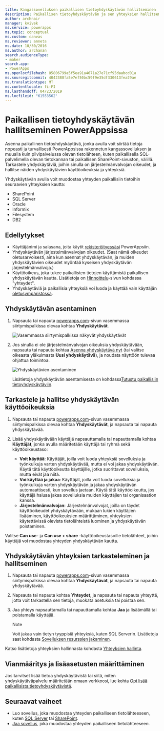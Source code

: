 ```yaml
---
title: Kangassovelluksen paikallisen tietoyhdyskäytävän hallitseminen | Microsoft Docs
description: Paikallisen tietoyhdyskäytävän ja sen yhteyksien hallitseminen
author: archnair
manager: kvivek
ms.service: powerapps
ms.topic: conceptual
ms.custom: canvas
ms.reviewer: anneta
ms.date: 10/30/2016
ms.author: archanan
search.audienceType:
- maker
search.app:
- PowerApps
ms.openlocfilehash: 85806799a5f5ea91a4671a27e71cf95daabcd01a
ms.sourcegitcommit: 4042388fa5e7ef50bc59f9e35df330613fea29ae
ms.translationtype: MT
ms.contentlocale: fi-FI
ms.lasthandoff: 04/23/2019
ms.locfileid: "61553562"
---
```

# <a name="manage-an-on-premises-data-gateway-in-powerapps"></a>Paikallisen tietoyhdyskäytävän hallitseminen PowerAppsissa
Asenna paikallinen tietoyhdyskäytävä, jonka avulla voit siirtää tietoja nopeasti ja turvallisesti PowerAppsissa rakennetun kangassovelluksen ja muualla kuin pilvipalvelussa olevan tietolähteen, kuten paikallisella SQL-palvelimella olevan tietokannan tai paikallisen SharePoint-sivuston, välillä. Tarkastele yhdyskäytäviä, joihin sinulla on järjestelmänvalvojan oikeudet, ja hallitse näiden yhdyskäytävien käyttöoikeuksia ja yhteyksiä.

Yhdyskäytävän avulla voit muodostaa yhteyden paikallisiin tietoihin seuraavien yhteyksien kautta:

* SharePoint
* SQL Server
* Oracle
* Informix
* Filesystem
* DB2

## <a name="prerequisites"></a>Edellytykset
* Käyttäjänimi ja salasana, joita käytit [rekisteröityessäsi](../signup-for-powerapps.md) PowerAppsiin.
* Yhdyskäytävän järjestelmänvalvojan oikeudet. (Saat nämä oikeudet oletusarvoisesti, aina kun asennat yhdyskäytävän, ja muiden yhdyskäytävien oikeudet myöntää kyseisen yhdyskäytävän järjestelmänvalvoja.)
* Käyttöoikeus, joka tukee paikallisten tietojen käyttämistä paikallisen yhdyskäytävän kautta. Lisätietoja on [Hinnoittelu](https://powerapps.microsoft.com/pricing/)-sivun kohdassa "yhteydet".
* Yhdyskäytäviä ja paikallisia yhteyksiä voi luoda ja käyttää vain käyttäjän [oletusympäristössä](working-with-environments.md).

## <a name="install-a-gateway"></a>Yhdyskäytävän asentaminen
1. Napsauta tai napauta [powerapps.com](https://web.powerapps.com?utm_source=padocs&utm_medium=linkinadoc&utm_campaign=referralsfromdoc)-sivun vasemmassa siirtymispalkissa olevaa kohtaa **Yhdyskäytävät**.

    ![Vasemmassa siirtymispalkissa näkyvät yhdyskäytävät](./media/gateway-management/manage-gateway.png)

2. Jos sinulla ei ole järjestelmänvalvojan oikeuksia yhdyskäytävään, napsauta tai napauta kohtaa [Asenna yhdyskäytävä nyt](http://go.microsoft.com/fwlink/?LinkID=820931) (tai valitse oikeasta yläkulmasta **Uusi yhdyskäytävä**), ja noudata näyttöön tulevaa ohjattua toimintoa.

    ![Yhdyskäytävien asentaminen](./media/gateway-management/no-gateway-installed.png)

    Lisätietoja yhdyskäytävän asentamisesta on kohdassa[Tutustu paikallisiin tietoyhdyskäytäviin](gateway-reference.md).

## <a name="view-and-manage-gateway-permissions"></a>Tarkastele ja hallitse yhdyskäytävän käyttöoikeuksia
1. Napsauta tai napauta [powerapps.com](https://web.powerapps.com?utm_source=padocs&utm_medium=linkinadoc&utm_campaign=referralsfromdoc)-sivun vasemmassa siirtymispalkissa olevaa kohtaa **Yhdyskäytävät**, ja napsauta tai napauta yhdyskäytävää.

2. Lisää yhdyskäytävään käyttäjä napsauttamalla tai napauttamalla kohtaa **Käyttäjät**, jonka avulla määritetään käyttäjä tai ryhmä sekä käyttöoikeustaso:

   * **Voit käyttää**: Käyttäjät, joilla voit luoda yhteyksiä sovelluksia ja työnkulkuja varten yhdyskäytävää, mutta ei voi jakaa yhdyskäytävän. Käytä tätä käyttöoikeutta käyttäjille, jotka suorittavat sovelluksia, mutta eivät jaa niitä.
   * **Voi käyttää ja jakaa**: Käyttäjät, joilla voit luoda sovelluksia ja työnkulkuja varten yhdyskäytävän ja jakaa yhdyskäytävän automaattisesti, kun sovellus jaetaan. Käytä tätä käyttöoikeutta, jos käyttäjä haluaa jakaa sovelluksia muiden käyttäjien tai organisaation kanssa.
   * **Järjestelmänvalvojan**: Järjestelmänvalvojat, joilla on täydet käyttöoikeudet yhdyskäytävään, mukaan lukien käyttäjien lisääminen, käyttöoikeuksien määrittäminen, yhteyksien käytettävissä olevista tietolähteistä luominen ja yhdyskäytävän poistaminen.

Valitse **Can use**- ja **Can use + share** -käyttöoikeustasoille tietolähteet, joihin käyttäjä voi muodostaa yhteyden yhdyskäytävän kautta.

## <a name="view-and-manage-gateway-connections"></a>Yhdyskäytävän yhteyksien tarkasteleminen ja hallitseminen
1. Napsauta tai napauta [powerapps.com](https://web.powerapps.com?utm_source=padocs&utm_medium=linkinadoc&utm_campaign=referralsfromdoc)-sivun vasemmassa siirtymispalkissa olevaa kohtaa **Yhdyskäytävät**, ja napsauta tai napauta yhdyskäytävää.

2. Napsauta tai napauta kohtaa **Yhteydet**, ja napsauta tai napauta yhteyttä, jotta voit tarkastella sen tietoja, muokata asetuksia tai poistaa sen.

3. Jaa yhteys napsauttamalla tai napauttamalla kohtaa **Jaa** ja lisäämällä tai poistamalla käyttäjiä.

    > [!NOTE]
   > Voit jakaa vain tietyn tyyppisiä yhteyksiä, kuten SQL Serverin. Lisätietoja saat kohdasta [Sovelluksen resurssien jakaminen](share-app-resources.md).

Katso lisätietoja yhteyksien hallinnasta kohdasta [Yhteyksien hallinta](add-manage-connections.md).

## <a name="troubleshooting-and-advanced-configuration"></a>Vianmääritys ja lisäasetusten määrittäminen
Jos tarvitset lisää tietoa yhdyskäytävistä tai siitä, miten yhdyskäytäväpalvelu määritetään omaan verkkoosi, lue kohta [Opi lisää paikallisista tietoyhdyskäytävistä](gateway-reference.md).

## <a name="next-steps"></a>Seuraavat vaiheet
* Luo sovellus, joka muodostaa yhteyden paikalliseen tietolähteeseen, kuten [SQL Server](connections/connection-azure-sqldatabase.md) tai [SharePoint](connections/connection-sharepoint-online.md).
* [Jaa sovellus](share-app.md), joka muodostaa yhteyden paikalliseen tietolähteeseen.
